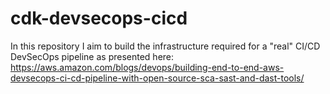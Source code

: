 # cdk-devsecops-cicd
In this repository I aim to build the infrastructure required for a "real" CI/CD DevSecOps pipeline as presented here: https://aws.amazon.com/blogs/devops/building-end-to-end-aws-devsecops-ci-cd-pipeline-with-open-source-sca-sast-and-dast-tools/
